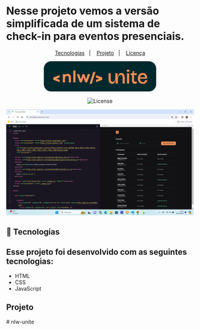 

<h1> Nesse projeto vemos a versão simplificada de um sistema de check-in para eventos presenciais.</h1>
<p align="center">
  <a href="#-tecnologias">Tecnologias</a>&nbsp;&nbsp;&nbsp;|&nbsp;&nbsp;&nbsp;
  <a href="#-projeto">Projeto</a>&nbsp;&nbsp;&nbsp;|&nbsp;&nbsp;&nbsp;
  <a href="#memo-licença">Licença</a>
</p>

<p align="center">
  <img alt="Preview do projeto desenvolvido." src="./assets/logo.png" width="60%">
</p>

<p align="center">
  <img alt="License" src="https://img.shields.io/static/v1?label=license&message=MIT&color=F48F56&labelColor=00292E">
</p>

<p align="center">
  <img alt="Logo NLW Expert - Rocketseat" src="./assets/Captura de Tela (9).png" />
</p>


## 🚀 Tecnologias



## Esse projeto foi desenvolvido com as seguintes tecnologias:


- HTML
- CSS
- JavaScript

## Projeto



#   n l w - u n i t e 
 
 
